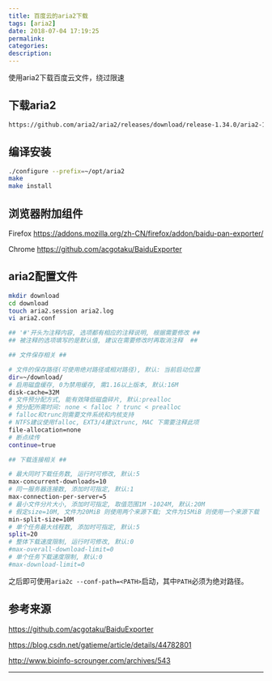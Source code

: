 ```yaml
---
title: 百度云的aria2下载
tags: [aria2]
date: 2018-07-04 17:19:25
permalink:
categories:
description:
---
```

<p class="description">使用aria2下载百度云文件，绕过限速</p>

<!-- more -->

## 下载aria2

```bash
https://github.com/aria2/aria2/releases/download/release-1.34.0/aria2-1.34.0.tar.gz
```

## 编译安装

```bash
./configure --prefix=~/opt/aria2
make
make install
```

## 浏览器附加组件

Firefox https://addons.mozilla.org/zh-CN/firefox/addon/baidu-pan-exporter/

Chrome https://github.com/acgotaku/BaiduExporter

## aria2配置文件

```bash
mkdir download
cd download
touch aria2.session aria2.log
vi aria2.conf
```
```bash
## '#'开头为注释内容, 选项都有相应的注释说明, 根据需要修改 ##
## 被注释的选项填写的是默认值, 建议在需要修改时再取消注释  ##

## 文件保存相关 ##

# 文件的保存路径(可使用绝对路径或相对路径), 默认: 当前启动位置
dir=~/download/
# 启用磁盘缓存, 0为禁用缓存, 需1.16以上版本, 默认:16M
disk-cache=32M
# 文件预分配方式, 能有效降低磁盘碎片, 默认:prealloc
# 预分配所需时间: none < falloc ? trunc < prealloc
# falloc和trunc则需要文件系统和内核支持
# NTFS建议使用falloc, EXT3/4建议trunc, MAC 下需要注释此项
file-allocation=none
# 断点续传
continue=true

## 下载连接相关 ##

# 最大同时下载任务数, 运行时可修改, 默认:5
max-concurrent-downloads=10
# 同一服务器连接数, 添加时可指定, 默认:1
max-connection-per-server=5
# 最小文件分片大小, 添加时可指定, 取值范围1M -1024M, 默认:20M
# 假定size=10M, 文件为20MiB 则使用两个来源下载; 文件为15MiB 则使用一个来源下载
min-split-size=10M
# 单个任务最大线程数, 添加时可指定, 默认:5
split=20
# 整体下载速度限制, 运行时可修改, 默认:0
#max-overall-download-limit=0
# 单个任务下载速度限制, 默认:0
#max-download-limit=0
```

之后即可使用`aria2c --conf-path=<PATH>`启动，其中`PATH`必须为绝对路径。

## 参考来源

https://github.com/acgotaku/BaiduExporter

https://blog.csdn.net/gatieme/article/details/44782801

http://www.bioinfo-scrounger.com/archives/543

<hr />